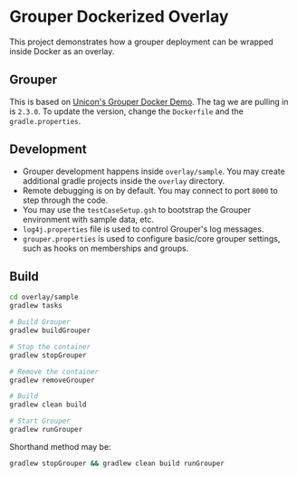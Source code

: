 # Grouper Dockerized Overlay

This project demonstrates how a grouper deployment can be wrapped inside Docker as an overlay.

## Grouper

This is based on [Unicon's Grouper Docker Demo](https://hub.docker.com/r/unicon/grouper-demo/tags/). 
The tag we are pulling in is `2.3.0`. To update the version, change the `Dockerfile` and the `gradle.properties`.

## Development

- Grouper development happens inside `overlay/sample`. You may create additional gradle projects inside the `overlay` directory.
- Remote debugging is on by default. You may connect to port `8000` to step through the code.
- You may use the `testCaseSetup.gsh` to bootstrap the Grouper environment with sample data, etc.
- `log4j.properties` file is used to control Grouper's log messages.
- `grouper.properties` is used to configure basic/core grouper settings, such as hooks on memberships and groups.

## Build

```bash
cd overlay/sample
gradlew tasks

# Build Grouper
gradlew buildGrouper

# Stop the container
gradlew stopGrouper

# Remove the container
gradlew removeGrouper

# Build 
gradlew clean build

# Start Grouper
gradlew runGrouper
```

Shorthand method may be:

```bash
gradlew stopGrouper && gradlew clean build runGrouper
```
